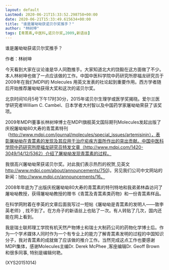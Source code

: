 ```yaml
---
layout: default
Lastmod: 2020-06-21T15:33:52.298758+00:00
date: 2020-06-21T15:33:49.615634+00:00
title: "谁是屠呦呦获诺贝尔奖推手？"
author: "林树坤"
tags: [青蒿素,中医科,诺贝尔奖,2009,新语丝]
---
```


谁是屠呦呦获诺贝尔奖推手？

作者：林树坤

今天看到大家在议论谁是华人同胞推手。大家知道北大的饶毅在这方面做了不少。本人林树坤也做了一点应该做的工作。中国中医科学院中药研究所廖福龙研究员于2009年在我们MDPI的 Molecules 用英文发表的社论起到重要作用。西方学者随后开始推荐屠呦呦获得大奖和这次的诺贝尔奖。

北京时间10月5号下午17时30分，2015年诺贝尔生理学或医学奖揭晓。爱尔兰医学研究者William C. Cambel、日本学者大村智以及中国药学家屠呦呦荣获了该奖项。

2009年MDPI董事长林树坤博士在MDPI旗舰英文国际期刊Molecules发起出版了庆祝屠呦呦80大寿的青蒿素特刊（http://www.mdpi.com/journal/molecules/special_issues/artemisinin），表彰屠呦呦在青蒿素的发现及其应用于治疗疟疾方面所作出的突出贡献。中国中医科学院中药研究所廖福龙研究员特发文章（http://www.mdpi.com/1420-3049/14/12/5362）介绍了屠呦呦发现青蒿素的过程。

我很高兴屠呦呦荣获诺贝尔奖。对此我们表示热烈的祝贺,见英文 http://www.mdpi.com/about/announcements/750)。另见我们公司中文网站的新闻：http://www.mdpi.cn/announcements/16。

2008年年底为了出版庆祝屠呦呦80大寿的青蒿素的特刊特地和我弟弟林森访问了屠呦呦教授，获得屠呦呦教授的赠书《青蒿及青蒿素类药物》和一份青蒿素样品。

在科学网附着在李英的文章后面我写过一短帖《屠呦呦是青蒿素的发明人——致李英老师》, 找不到了。在方舟子的新语丝上也贴了一次。有人转贴了几次，国内还能在网上看到。

我是瑞士联邦理工学院有机天然产物博士和瑞士大制药公司的药物化学博士后。作为一个学术媒体人同时作为一个有专业上的能力了解青蒿素发明的过程的中国知识分子，我对青蒿素的成就做了应该做的推介工作。当然完成这点工作也要感谢MDPI集体，感谢Molecules主编Dr. Derek McPhee ,客座编辑Dr. Geoff Brown和很多同事, 特别是编辑何艳。

(XYS20151014)

